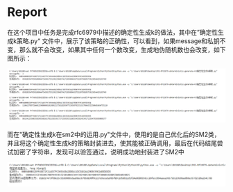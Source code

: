 # Report

  在这个项目中任务是完成rfc6979中描述的确定性生成k的做法，其中在”确定性生成k策略.py“ 文件中，展示了该策略的正确性，可以看到，如果message和私钥不变，那么就不会改变，如果其中任何一个数改变，生成地伪随机数也会改变，如下图所示：

![](pics/正确性.png)

  而在"确定性生成k在sm2中的运用.py"文件中，使用的是自己优化后的SM2类，并且将这个确定性生成k的策略封装进去，使其能被正确调用，最后在代码结尾尝试加密了字符串，发现可以验签通过，说明成功地封装进了SM2中

![](pics/insm2.png)

